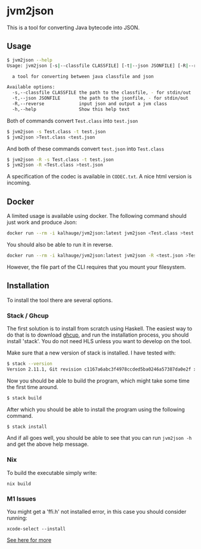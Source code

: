 # jvm2json

This is a tool for converting Java bytecode into JSON.

## Usage

```bash
$ jvm2json --help
Usage: jvm2json [-s|--classfile CLASSFILE] [-t|--json JSONFILE] [-R|--reverse]

  a tool for converting between java classfile and json

Available options:
  -s,--classfile CLASSFILE the path to the classfile, - for stdin/out
  -t,--json JSONFILE       the path to the jsonfile, - for stdin/out
  -R,--reverse             input json and output a jvm class
  -h,--help                Show this help text
```

Both of commands convert `Test.class` into `test.json`

```bash
$ jvm2json -s Test.class -t test.json
$ jvm2json >Test.class <test.json
```

And both of these commands convert `test.json` into `Test.class` 

```bash
$ jvm2json -R -s Test.class -t test.json
$ jvm2json -R <Test.class >test.json
```

A specification of the codec is available in `CODEC.txt`. A nice html version is incoming.

## Docker 

A limited usage is available using docker. The following command should just work and produce Json:

```bash
docker run --rm -i kalhauge/jvm2json:latest jvm2json <Test.class >test.json
```

You should also be able to run it in reverse.

```bash
docker run --rm -i kalhauge/jvm2json:latest jvm2json -R <test.json >Test.class
```

However, the file part of the CLI requires that you mount your filesystem.

## Installation

To install the tool there are several options.

### Stack / Ghcup

The first solution is to install from scratch using Haskell. The easiest way to do that is to download [ghcup](https://www.haskell.org/ghcup/), and 
run the installation process, you should install 'stack'. You do not need HLS unless you want to develop on the tool.

Make sure that a new version of stack is installed. I have tested with:
```bash
$ stack --version
Version 2.11.1, Git revision c1167a6abc3f4978ccded5ba0246a57387da0e2f x86_64 hpack-0.35.2
```

Now you should be able to build the program, which might take some time the first 
time around.

```bash
$ stack build
```

After which you should be able to install the program using the following command.

```bash
$ stack install
```

And if all goes well, you should be able to see that you can run `jvm2json -h` and get the above help message.

### Nix

To build the executable simply write:

```
nix build
```

### M1 Issues

You might get a 'ffi.h' not installed error, in this case you should consider running:
```
xcode-select --install
```

[See here for more](https://stackoverflow.com/questions/75844764/fatal-error-ffi-h-file-not-found-when-trying-to-install-hashable-via-cabal)




